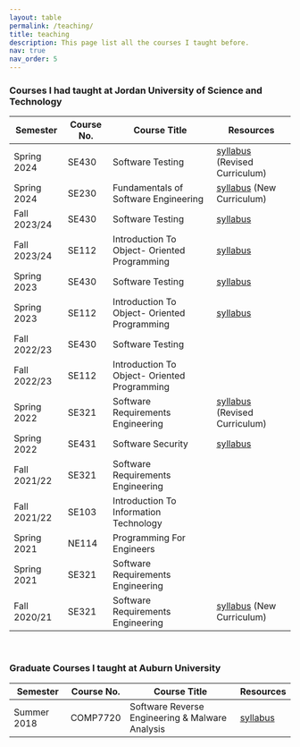 ```yaml
---
layout: table
permalink: /teaching/
title: teaching
description: This page list all the courses I taught before.
nav: true
nav_order: 5
---
```



### Courses I had taught at Jordan University of Science and Technology 

| **Semester** | **Course No.** | **Course Title**                             | **Resources** |
|--------------|----------------|----------------------------------------------|---------------|
| Spring 2024  | SE430          | Software Testing                             | [syllabus](/assets/pdf/syllabus/Syllabus_202420232_SE430.pdf) (Revised Curriculum)     |
| Spring 2024  | SE230          | Fundamentals of Software Engineering         | [syllabus](/assets/pdf/syllabus/Syllabus_202420232_SE230.pdf) (New Curriculum)     |
| Fall 2023/24 | SE430          | Software Testing                             | [syllabus](/assets/pdf/syllabus/Syllabus_202420231_SE430.pdf)      |
| Fall 2023/24 | SE112          | Introduction To Object- Oriented Programming | [syllabus](/assets/pdf/syllabus/Syllabus_202420231_SE112.pdf)      |
| Spring 2023  | SE430          | Software Testing                             | [syllabus](/assets/pdf/syllabus/Syllabus_202320222_SE430.pdf)      |
| Spring 2023  | SE112          | Introduction To Object- Oriented Programming | [syllabus](/assets/pdf/syllabus/Syllabus_202320222_SE112.pdf)      |
| Fall 2022/23 | SE430          | Software Testing                             |               |
| Fall 2022/23 | SE112          | Introduction To Object- Oriented Programming |               |
| Spring 2022  | SE321          | Software Requirements Engineering            | [syllabus](/assets/pdf/syllabus/Syllabus_202220212_SE321.pdf) (Revised Curriculum)     |
| Spring 2022  | SE431          | Software Security                            | [syllabus](/assets/pdf/syllabus/Syllabus_202220212_SE431.pdf)      |
| Fall 2021/22 | SE321          | Software Requirements Engineering            |               |
| Fall 2021/22 | SE103          | Introduction To Information Technology       |               |
| Spring 2021  | NE114          | Programming For Engineers                    |               |
| Spring 2021  | SE321          | Software Requirements Engineering            |               |
| Fall 2020/21 | SE321          | Software Requirements Engineering            | [syllabus](/assets/pdf/syllabus/Syllabus_202220212_SE321.pdf) (New Curriculum)     |

<br/>

### Graduate Courses I taught at Auburn University

| **Semester** | **Course No.** | **Course Title**                                | **Resources** |
|--------------|----------------|-------------------------------------------------|---------------|
| Summer 2018  | COMP7720       | Software Reverse Engineering & Malware Analysis | [syllabus](/assets/pdf/syllabus/Syllabus_2018_COMP7720.pdf)      |

